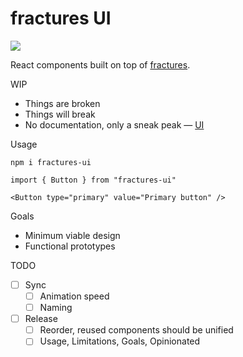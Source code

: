 # fractures UI

![](https://travis-ci.org/fractures/fractures-ui.svg)

React components built on top of [fractures](https://github.com/fractures/fractures).

WIP

* Things are broken
* Things will break
* No documentation, only a sneak peak — [UI](https://fractures.space/ui)

Usage

```
npm i fractures-ui

import { Button } from "fractures-ui"

<Button type="primary" value="Primary button" />

```

Goals

* Minimum viable design
* Functional prototypes

TODO

* [ ] Sync
	* [ ] Animation speed
	* [ ] Naming
* [ ] Release
	* [ ] Reorder, reused components should be unified
	* [ ] Usage, Limitations, Goals, Opinionated

